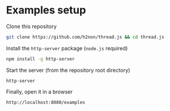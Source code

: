 # Examples setup

Clone this repository
```bash
git clone https://github.com/h2non/thread.js && cd thread.js
```

Install the `http-server` package (`node.js` required)
```bash
npm install -g http-server
```

Start the server (from the repository root directory)
```
http-server
```

Finally, open it in a browser
```
http://localhost:8080/examples
```
